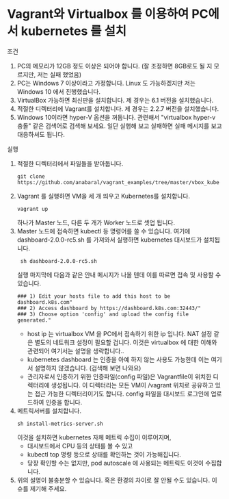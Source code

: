 # Vagrant와 Virtualbox 를 이용하여 PC에서 kubernetes 를 설치

조건
1) PC의 메모리가 12GB 정도 이상은 되어야 합니다. (잘 조정하면 8GB로도 될 지 모르지만, 저는 실패 했었음)
2) PC는 Windows 7 이상이라고 가정합니다. Linux 도 가능하겠지만 저는 Windows 10 에서 진행했습니다.
3) VirtualBox 가능하면 최신판을 설치합니다. 제 경우는 6.1 버전을 설치했습니다.
4) 적절한 디렉터리에 Vagrant를 설치합니다. 제 경우는 2.2.7 버전을 설치했습니다.
5) Windows 10이라면 hyper-V 옵션을 꺼둡니다. 관련해서 "virtualbox hyper-v 충돌" 같은 검색어로 검색해 보세요.
   일단 실행해 보고 실패하면 실패 메시지를 보고 대응하셔도 됩니다.

실행
1) 적절한 디렉터리에서 파일들을 받아둡니다.
   <pre><code>git clone https://github.com/anabaral/vagrant_examples/tree/master/vbox_kube
   </code></pre>
2) Vagrant 를 실행하면 VM을 세 개 띄우고 Kubernetes를 설치합니다. 
   <pre><code>vagrant up 
   </code></pre>
   하나가 Master 노드, 다른 두 개가 Worker 노드로 셋업 됩니다.
3) Master 노드에 접속하면 kubectl 등 명령어를 쓸 수 있습니다.
   여기에 dashboard-2.0.0-rc5.sh 를 가져와서 실행하면 kubernetes 대시보드가 설치됩니다.
   <pre><code> sh dashboard-2.0.0-rc5.sh </code></pre>
   실행 마지막에 다음과 같은 안내 메시지가 나올 텐데 이를 따르면 접속 및 사용할 수 있습니다.
   <pre><code>### 1) Edit your hosts file to add this host to be dashboard.k8s.com"
   ### 2) Access dashboard by https://dashboard.k8s.com:32443/"
   ### 3) Choose option 'config' and upload the config file generated."
   </code></pre>
   - host ip 는 virtualbox VM 을 PC에서 접속하기 위한 ip 입니다. 
     NAT 설정 같은 별도의 네트워크 설정이 필요할 겁니다. 이것은 virtualbox 에 대한 이해와 관련되어 여기서는 설명을 생략합니다..
   - kubernetes dashboard 는 인증을 아예 하지 않는 사용도 가능한데 이는 여기서 설명하지 않겠습니다. (검색해 보면 나와요)
   - 관리자로서 인증하기 위한 인증파일(config 파일)은 Vagrantfile이 위치한 디렉터리에 생성됩니다.
     이 디렉터리는 모든 VM이 /vagrant 위치로 공유하고 있는 접근 가능한 디렉터리이기도 합니다.
     config 파일을 대시보드 로그인에 업로드하여 인증을 합니다.
4) 메트릭서버를 설치합니다.
   <pre><code>sh install-metrics-server.sh </code></pre>
   이것을 설치하면 kubernetes 자체 메트릭 수집이 이루어지며,
   - 대시보드에서 CPU 등의 상태를 볼 수 있고
   - kubectl top 명령 등으로 상태를 확인하는 것이 가능해집니다.
   - 당장 확인할 수는 없지만, pod autoscale 에 사용되는 메트릭도 이것이 수집합니다.
5) 위의 설명이 불충분할 수 있습니다. 
   혹은 환경의 차이로 잘 안될 수도 있습니다.
   이슈를 제기해 주세요.
